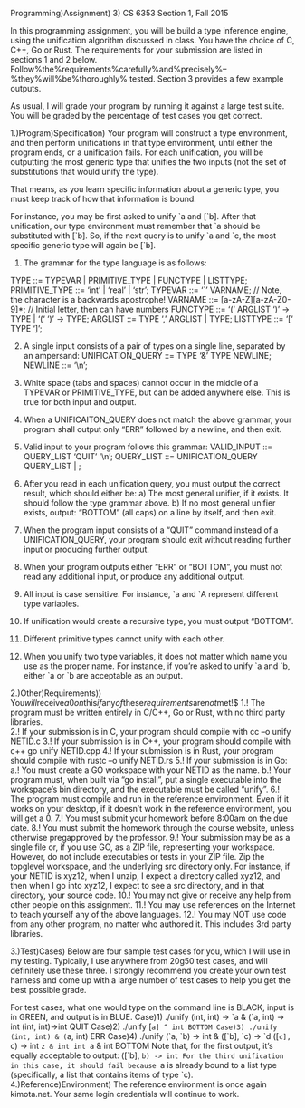 Programming)Assignment) 3)
CS 6353 Section 1, Fall 2015 
 
In this programming assignment, you will be build a type inference engine, using the unification algorithm 
discussed in class.   You have the choice of C, C++, Go or Rust.  The requirements for your submission are 
listed in sections 1 and 2 below.  Follow%the%requirements%carefully%and%precisely%–%they%will%be%thoroughly%
tested.  Section 3 provides a few example outputs. 
 
As usual, I will grade your program by running it against a large test suite.  You will be graded by the 
percentage of test cases you get correct. 
 
 
1.)Program)Specification)
Your program will construct a type environment, and then perform unifications in that type environment, 
until either the program ends, or a unification fails.  For each unification, you will be outputting the most 
generic type that unifies the two inputs (not the set of substitutions that would unify the type). 
 
That means, as you learn specific information about a generic type, you must keep track of how that 
information is bound. 
 
For instance, you may be first asked to unify \`a and [\`b].  After that unification, our type environment must 
remember that \`a should be substituted with [\`b].   So, if the next query is to unify \`a and \`c, the most 
specific generic type will again be [\`b]. 
 
1. The grammar for the type language is as follows: 
 
TYPE ::= TYPEVAR | PRIMITIVE_TYPE | FUNCTYPE | LISTTYPE;
PRIMITIVE_TYPE ::= ‘int’ | ‘real’ | ‘str’;
TYPEVAR ::= ‘`’ VARNAME; // Note, the character is a backwards apostrophe!
VARNAME ::= [a-zA-Z][a-zA-Z0-9]*; // Initial letter, then can have numbers
FUNCTYPE ::= ‘(‘ ARGLIST ‘)’ -> TYPE | ‘(‘ ‘)’ -> TYPE;
ARGLIST ::= TYPE ‘,’ ARGLIST | TYPE;
LISTTYPE ::= ‘[‘ TYPE ‘]’;
 
2. A single input consists of a pair of types on a single line, separated by an ampersand: 
UNIFICATION_QUERY ::= TYPE ‘&’ TYPE NEWLINE;
NEWLINE ::= ‘\n’;
 
3. White space (tabs and spaces) cannot occur in the middle of a TYPEVAR or PRIMITIVE_TYPE, but can be 
added anywhere else.  This is true for both input and output. 
 
4. When a UNIFICAITON_QUERY does not match the above grammar, your program shall output only 
“ERR” followed by a newline, and then exit. 
 
5. Valid input to your program follows this grammar: 
VALID_INPUT ::= QUERY_LIST ‘QUIT’ ‘\n’;
QUERY_LIST ::= UNIFICATION_QUERY QUERY_LIST | ;
 
6. After you read in each unification query, you must output the correct result, which should either be: 
a) The most general unifier, if it exists.  It should follow the type grammar above. 
b) If no most general unifier exists, output: “BOTTOM” (all caps) on a line by itself, and then exit. 
 
7. When the program input consists of a “QUIT” command instead of a UNIFICATION_QUERY, your 
program should exit without reading further input or producing further output. 
 
8. When your program outputs either “ERR” or “BOTTOM”, you must not read any additional input, or 
produce any additional output. 
 
9. All input is case sensitive.  For instance, \`a and \`A represent different type variables. 
 
10. If unification would create a recursive type, you must output “BOTTOM”. 
 
11. Different primitive types cannot unify with each other. 
 
12. When you unify two type variables, it does not matter which name you use as the proper name.  For 
instance, if you’re asked to unify \`a and \`b, either \`a or \`b are acceptable as an output. 
 
2.)Other)Requirements))
You$will$receive$a$0$on$this$if$any$of$these$requirements$are$not$met!$
1.! The program must be written entirely in C/C++, Go or Rust, with no third party libraries.  
2.! If your submission is in C, your program should compile with cc –o unify NETID.c 
3.! If your submission is in C++, your program should compile with c++ go unify NETID.cpp 
4.! If your submission is in Rust, your program should compile with rustc –o unify NETID.rs 
5.! If your submission is in Go: 
a.! You must create a GO workspace with your NETID as the name. 
b.! Your program must, when built via “go install”, put a single executable into the workspace’s 
bin directory, and the executable must be called “unify”. 
6.! The program must compile and run in the reference environment.  Even if it works on your 
desktop, if it doesn’t work in the reference environment, you will get a 0. 
7.! You must submit your homework before 8:00am on the due date. 
8.! You must submit the homework through the course website, unless otherwise pregapproved by the 
professor. 
9.! Your submission may be as a single file or, if you use GO, as a ZIP file, representing your workspace.  
However, do not include executables or tests in your ZIP file.  Zip the topglevel workspace, and the 
underlying src directory only.  For instance, if your NETID is xyz12, when I unzip, I expect a directory 
called xyz12, and then when I go into xyz12, I expect to see a src directory, and in that directory, your 
source code. 
10.! You may not give or receive any help from other people on this assignment. 
11.! You may use references on the Internet to teach yourself any of the above languages. 
12.! You may NOT use code from any other program, no matter who authored it.  This includes 3rd party 
libraries. 
    
    
3.)Test)Cases)
Below are four sample test cases for you, which I will use in my testing.  Typically, I use anywhere from 
20g50 test cases, and will definitely use these three.  I strongly recommend you create your own test 
harness and come up with a large number of test cases to help you get the best possible grade. 
 
For test cases, what one would type on the command line is BLACK, input is in GREEN, and 
output is in BLUE. 
Case)1)
./unify
(int, int) -> \`a & (\`a, int) -> int
(int, int)->int
QUIT 
Case)2)
./unify
[`a] ^ int
BOTTOM
Case)3)
./unify
(int, int) & (`a, int)
ERR
Case)4)
./unify
(\`a, \`b) -> int & ([\`b], \`c) -> \`d
([`c], `c) -> int
`z & int
int
`a & int
BOTTOM
Note that, for the first output, it’s equally acceptable to output: 
([\`b], `b) -> int
For the third unification in this case, it should fail because `a is already bound to a list type (specifically, a 
list that contains items of type `c).
4.)Reference)Environment)
The reference environment is once again kimota.net.  Your same login credentials will continue to work. 
  
